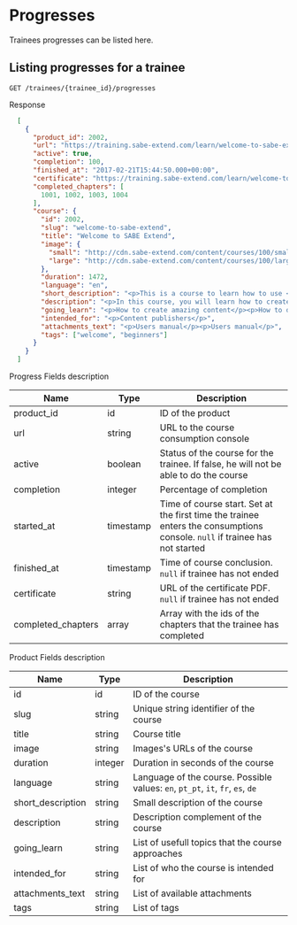 # Progresses

Trainees progresses can be listed here.

## Listing progresses for a trainee

```shell
GET /trainees/{trainee_id}/progresses
```

Response

```json
  [
    {
      "product_id": 2002,
      "url": "https://training.sabe-extend.com/learn/welcome-to-sabe-extend/consume",
      "active": true,
      "completion": 100,
      "finished_at": "2017-02-21T15:44:50.000+00:00",
      "certificate": "https://training.sabe-extend.com/learn/welcome-to-sabe-extend/certificate.pdf?user_id=1235",
      "completed_chapters": [
        1001, 1002, 1003, 1004
      ],
      "course": {
        "id": 2002,
        "slug": "welcome-to-sabe-extend",
        "title": "Welcome to SABE Extend",
        "image": {
          "small": "http://cdn.sabe-extend.com/content/courses/100/small_image.png",
          "large": "http://cdn.sabe-extend.com/content/courses/100/large_image.png"
        },
        "duration": 1472,
        "language": "en",
        "short_description": "<p>This is a course to learn how to use <b>SABE Extend</b> platform</p>",
        "description": "<p>In this course, you will learn how to create content, publish to your audience and monitor the results.",
        "going_learn": "<p>How to create amazing content</p><p>How to distribute the content to your network</p><p>How to monitor student's activity</p>",
        "intended_for": "<p>Content publishers</p>",
        "attachments_text": "<p>Users manual</p><p>Users manual</p>",
        "tags": ["welcome", "beginners"]
      }
    }
  ]
```

Progress Fields description

|  Name  |  Type  |  Description  |
|--------|--------|---------------|
| product_id | id | ID of the product
| url | string | URL to the course consumption console
| active | boolean | Status of the course for the trainee. If false, he will not be able to do the course
| completion | integer | Percentage of completion
| started_at | timestamp | Time of course start. Set at the first time the trainee enters the consumptions console. `null` if trainee has not started
| finished_at | timestamp | Time of course conclusion. `null` if trainee has not ended
| certificate | string | URL of the certificate PDF. `null` if trainee has not ended
| completed_chapters | array | Array with the ids of the chapters that the trainee has completed

Product Fields description

|  Name  |  Type  |  Description  |
|--------|--------|---------------|
| id | id | ID of the course
| slug | string | Unique string identifier of the course
| title | string | Course title
| image | string | Images's URLs of the course
| duration | integer | Duration in seconds of the course
| language | string | Language of the course. Possible values: `en`, `pt_pt`, `it`, `fr`, `es`, `de`
| short_description | string | Small description of the course
| description | string | Description complement of the course
| going_learn | string | List of usefull topics that the course approaches
| intended_for | string | List of who the course is intended for
| attachments_text | string | List of available attachments
| tags | string | List of tags
